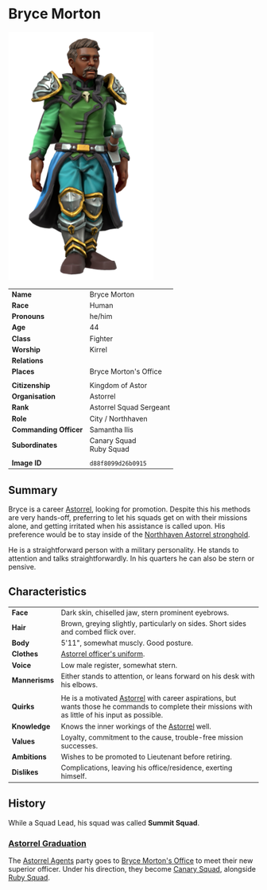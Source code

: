 # Bryce Morton

<img src="https://raw.githubusercontent.com/jesskelsall/astarus-images/main/people/portraits/d88f8099d26b0915.png" height="500" />

|||
| --- | --- |
| **Name** | Bryce Morton | character.3
| **Race** | Human |
| **Pronouns** | he/him |
| **Age** | 44 |
| **Class** | Fighter |
| **Worship** | Kirrel |
| **Relations** | |
| **Places** | Bryce Morton's Office |
|||
| **Citizenship** | Kingdom of Astor |
| **Organisation** | Astorrel |
| **Rank** | Astorrel Squad Sergeant |
| **Role** | City / Northhaven |
| **Commanding Officer** | Samantha Ilis |
| **Subordinates** | Canary Squad<br />Ruby Squad |
|||
| **Image ID** | `d88f8099d26b0915` |

## Summary

Bryce is a career [Astorrel](../civilisations/kingdom-of-astor/organisations/astorrel/astorrel.md), looking for promotion. Despite this his methods are very hands-off, preferring to let his squads get on with their missions alone, and getting irritated when his assistance is called upon. His preference would be to stay inside of the [Northhaven Astorrel stronghold](../places/strongholds/northhaven-astorrel-stronghold.md).

He is a straightforward person with a military personality. He stands to attention and talks straightforwardly. In his quarters he can also be stern or pensive.

## Characteristics

| | |
| --- | --- |
| **Face** | Dark skin, chiselled jaw, stern prominent eyebrows. | characteristics.2
| **Hair** | Brown, greying slightly, particularly on sides. Short sides and combed flick over. |
| **Body** | 5'11", somewhat muscly. Good posture. |
| **Clothes** | [Astorrel officer's uniform](../civilisations/kingdom-of-astor/organisations/astorrel/uniforms/astorrel-officers-uniform.md). |
| **Voice** | Low male register, somewhat stern. |
| **Mannerisms** | Either stands to attention, or leans forward on his desk with his elbows. |
| | |
| **Quirks** | He is a motivated [Astorrel](../civilisations/kingdom-of-astor/organisations/astorrel/astorrel.md) with career aspirations, but wants those he commands to complete their missions with as little of his input as possible. |
| **Knowledge** | Knows the inner workings of the [Astorrel](../civilisations/kingdom-of-astor/organisations/astorrel/astorrel.md) well. |
| **Values** | Loyalty, commitment to the cause, trouble-free mission successes. |
| **Ambitions** | Wishes to be promoted to Lieutenant before retiring. |
| **Dislikes** | Complications, leaving his office/residence, exerting himself. |

## History

While a Squad Lead, his squad was called **Summit Squad**.

### [Astorrel Graduation](../../campaigns/astorrel-agents/storylines/astorrel-graduation.md)

The [Astorrel Agents](../../campaigns/astorrel-agents/astorrel-agents.md) party goes to [Bryce Morton's Office](../places/buildings/bryce-mortons-office.md) to meet their new superior officer. Under his direction, they become [Canary Squad](../civilisations/kingdom-of-astor/organisations/astorrel/squads/canary.md), alongside [Ruby Squad](../civilisations/kingdom-of-astor/organisations/astorrel/squads/ruby.md).
